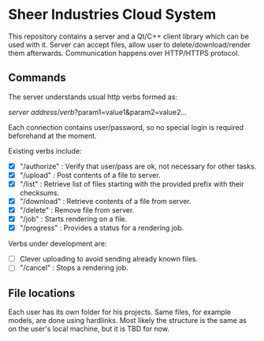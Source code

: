# Sheer Industries Cloud System

This repository contains a server and a Qt/C++ client library which can be used with it.
Server can accept files, allow user to delete/download/render them afterwards.
Communication happens over HTTP/HTTPS protocol.

## Commands

The server understands usual http verbs formed as:

   *server address*/*verb*?param1=value1&param2=value2...

Each connection contains user/password, so no special login is required beforehand at the moment.

Existing verbs include:

- [x] "/authorize" : Verify that user/pass are ok, not necessary for other tasks.
- [x] "/upload"    : Post contents of a file to server.
- [x] "/list"      : Retrieve list of files starting with the provided prefix with their checksums.
- [x] "/download"  : Retrieve contents of a file from server.
- [x] "/delete"    : Remove file from server.
- [x] "/job"       : Starts rendering on a file.
- [x] "/progress"  : Provides a status for a rendering job.

Verbs under development are:
- [ ] Clever uploading to avoid sending already known files.
- [ ] "/cancel"    : Stops a rendering job.

## File locations
Each user has its own folder for his projects. Same files, for example models, are done using hardlinks. Most likely the structure is the same as on the user's local machine, but it is TBD for now.
